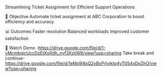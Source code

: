 Streamlining Ticket Assignment for Efficient Support Operations



🎯 Objective
Automate ticket assignment at ABC Corporation to boost efficiency and accuracy.

📊 Outcomes
Faster resolution
Balanced workloads
Improved customer satisfaction

🎥 Watch Demo -https://drive.google.com/file/d/1-yMcmbqicUccDzEtXqXdh_nyf3XziiW8/view?usp=sharing 
Take break and continue-
               https://drive.google.com/file/d/1eMx9i8xQ2vBxPrIyjktq4yT0S4xDpZhO/view?usp=sharing
